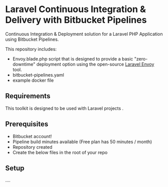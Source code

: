 # Laravel Continuous Integration & Delivery with Bitbucket Pipelines

Continuous Integration & Deployment solution for a Laravel PHP Application using Bitbucket Pipelines.

This repository includes:

- Envoy.blade.php script that is designed to provide a basic "zero-downtime" deployment option using the open-source [Laravel Envoy](http://laravel.com/docs/7.x/envoy) tool.
- bitbucket-pipelines.yaml
- example docker file

## Requirements

This toolkit is designed to be used with Laravel projects .

## Prerequisites
- Bitbucket account!
- Pipeline build minutes available (Free plan has 50 minutes / month)
- Repository created
- Create the below files in the root of your repo

## Setup

....
